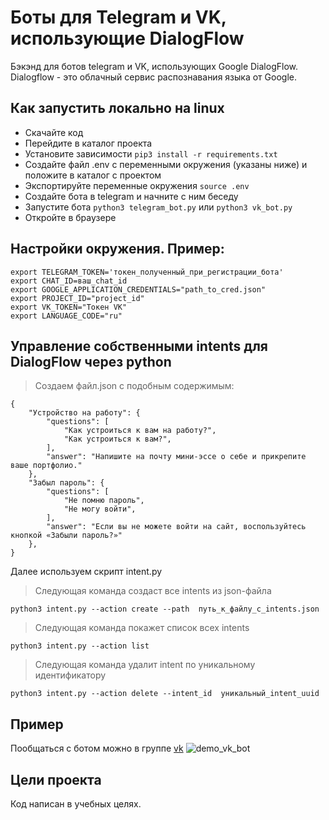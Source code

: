 # Боты для Telegram и VK, использующие DialogFlow

Бэкэнд для ботов telegram и VK, использующих Google DialogFlow.
Dialogflow - это облачный сервис распознавания языка от Google.

## Как запустить локально на linux

* Скачайте код
* Перейдите в каталог проекта
* Установите зависимости `pip3 install -r requirements.txt`
* Создайте файл .env с переменными окружения (указаны ниже) и положите в каталог с проектом
* Экспортируйте переменные окружения `source .env`
* Создайте бота в telegram и начните с ним беседу
* Запустите бота `python3 telegram_bot.py` или `python3 vk_bot.py`
* Откройте в браузере 

## Настройки окружения. Пример:

```
export TELEGRAM_TOKEN='токен_полученный_при_регистрации_бота'
export CHAT_ID=ваш_chat_id
export GOOGLE_APPLICATION_CREDENTIALS="path_to_cred.json"
export PROJECT_ID="project_id"
export VK_TOKEN="Токен VK"
export LANGUAGE_CODE="ru"
```

## Управление собственными intents для DialogFlow через python

> Создаем файл.json с подобным содержимым:

```
{
    "Устройство на работу": {
        "questions": [
            "Как устроиться к вам на работу?",
            "Как устроиться к вам?",
        ],
        "answer": "Напишите на почту мини-эссе о себе и прикрепите ваше портфолио."
    },
    "Забыл пароль": {
        "questions": [
            "Не помню пароль",
            "Не могу войти",
        ],
        "answer": "Если вы не можете войти на сайт, воспользуйтесь кнопкой «Забыли пароль?»"
    },
}
```
Далее используем скрипт intent.py

> Следующая команда создаст все intents из json-файла
```
python3 intent.py --action create --path  путь_к_файлу_с_intents.json
```
> Следующая команда покажет список всех intents
```
python3 intent.py --action list
```
> Следующая команда удалит intent по уникальному идентификатору
```
python3 intent.py --action delete --intent_id  уникальный_intent_uuid
```

## Пример
Пообщаться с ботом можно в группе [vk](https://vk.com/club207322228)
![demo_vk_bot](https://user-images.githubusercontent.com/23501624/135332494-36b2fc31-45e6-480b-ac68-d781758d6e2b.gif)

## Цели проекта

Код написан в учебных целях.
